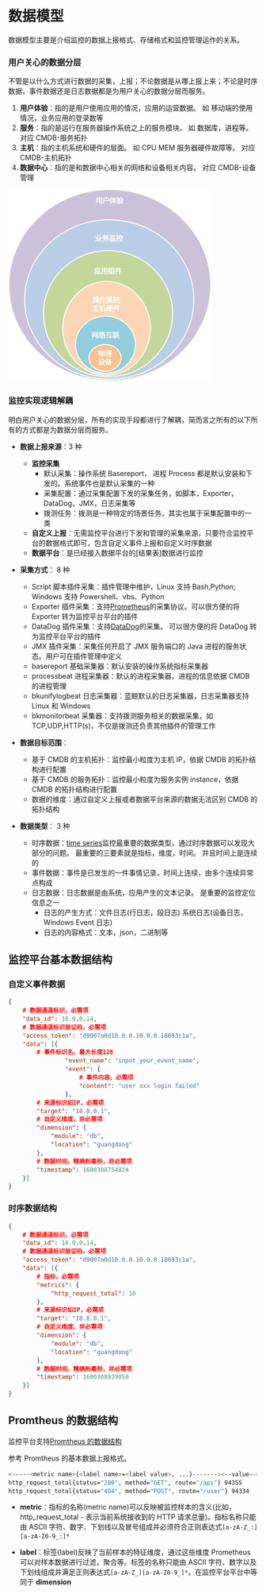 # 数据模型

数据模型主要是介绍监控的数据上报格式、存储格式和监控管理运作的关系。

### 用户关心的数据分层

不管是以什么方式进行数据的采集，上报；不论数据是从哪上报上来；不论是时序数据，事件数据还是日志数据都是为用户关心的数据分层而服务。

1. **用户体验**：指的是用户使用应用的情况，应用的运营数据。 如 移动端的使用情况，业务应用的登录数等
2. **服务**：指的是运行在服务器操作系统之上的服务模块。 如 数据库，进程等。 对应 CMDB-服务拓扑
3. **主机**：指的主机系统和硬件的层面。 如 CPU MEM 服务器硬件故障等。 对应 CMDB-主机拓扑
4. **数据中心**：指的是和数据中心相关的网络和设备相关内容。 对应 CMDB-设备管理

![-w2021](media/15743267097583.jpg)

### 监控实现逻辑解耦

明白用户关心的数据分层，所有的实现手段都进行了解耦，简而言之所有的以下所有的方式都是为数据分层而服务。

* **数据上报来源**：3 种
    * **监控采集**
        * 默认采集：操作系统 Basereport， 进程 Process 都是默认安装和下发的。系统事件也是默认采集的一种
        * 采集配置：通过采集配置下发的采集任务，如脚本，Exporter，DataDog，JMX，日志采集等
        * 拨测任务：拨测是一种特定的场景任务，其实也属于采集配置中的一类
    * **自定义上报**：无需监控平台进行下发和管理的采集来源，只要符合监控平台的数据格式即可，包含自定义事件上报和自定义时序数据
    * **数据平台**：是已经接入数据平台的[结果表]数据进行监控

* **采集方式**： 8 种
    * Script 脚本插件采集：插件管理中维护，Linux 支持 Bash,Python; Windows 支持 Powershell、vbs、Python
    * Exporter 插件采集：支持[Prometheus](https://prometheus.io/docs/instrumenting/exporters/)的采集协议。可以很方便的将 Exporter 转为监控平台平台的插件
    * DataDog 插件采集：支持[DataDog](https://github.com/DataDog/datadog-agent)的采集。 可以很方便的将 DataDog 转为监控平台平台的插件
    * JMX 插件采集：采集任何开启了 JMX 服务端口的 Java 进程的服务状态。用户可在插件管理中定义
    * basereport 基础采集器：默认安装的操作系统指标采集器
    * processbeat 进程采集器：默认的进程采集器，进程的信息依据 CMDB 的进程管理
    * bkunifylogbeat 日志采集器：蓝鲸默认的日志采集器，日志采集器支持 Linux 和 Windows
    * bkmonitorbeat 采集器：支持拨测服务相关的数据采集，如 TCP,UDP,HTTP(s)，不仅是拨测还负责其他插件的管理工作

*  **数据目标范围**：
    * 基于 CMDB 的主机拓扑：监控最小粒度为主机 IP，依据 CMDB 的拓扑结构进行配置
    * 基于 CMDB 的服务拓扑：监控最小粒度为服务实例 instance，依据 CMDB 的拓扑结构进行配置
    * 数据的维度：通过自定义上报或者数据平台来源的数据无法区别 CMDB 的拓扑结构

* **数据类型**： 3 种
    * 时序数据：[time series](https://zh.wikipedia.org/wiki/%E6%99%82%E9%96%93%E5%BA%8F%E5%88%97)监控最重要的数据类型，通过时序数据可以发现大部分的问题。 最重要的三要素就是指标，维度，时间。 并且时间上是连续的
    * 事件数据：事件是已发生的一件事情记录，时间上连续，由多个连续异常点构成
    * 日志数据：日志数据是由系统，应用产生的文本记录。 是重要的监控定位信息之一
        * 日志的产生方式：文件日志(行日志，段日志) 系统日志(设备日志，Windows Event 日志)
        * 日志的内容格式：文本，json，二进制等

## 监控平台基本数据结构

### 自定义事件数据

```json
{
    # 数据通道标识，必需项
    "data_id": 10.0.0.14,
    # 数据通道标识验证码，必需项
    "access_token": "d9007a0d10.0.0.10.0.0.18693c1a",
    "data": [{
        # 事件标识名，最大长度128
                "event_name": "input_your_event_name",
                "event": {
                    # 事件内容，必需项
                    "content": "user xxx login failed"
                },
        # 来源标识如IP，必需项
        "target": "10.0.0.1",
        # 自定义维度，非必需项
        "dimension": {
            "module": "db",
            "location": "guangdong"
        },
        # 数据时间，精确到毫秒，非必需项
        "timestamp": 1600308754824
    }]
}
```

### 时序数据结构

```json
{
    # 数据通道标识，必需项
    "data_id": 10.0.0.14,
    # 数据通道标识验证码，必需项
    "access_token": "d9007a0d10.0.0.10.0.0.18693c1a",
    "data": [{
        # 指标，必需项
        "metrics": {
            "http_request_total": 10
        },
        # 来源标识如IP，必需项
        "target": "10.0.0.1",
        # 自定义维度，非必需项
        "dimension": {
            "module": "db",
            "location": "guangdong"
        },
        # 数据时间，精确到毫秒，非必需项
        "timestamp": 1600308839050
    }]
}
```

## Promtheus 的数据结构

监控平台支持[Promtheus 的数据结构](https://github.com/prometheus/docs/blob/master/content/docs/instrumenting/exposition_formats.md)

参考 Promtheus 的基本数据上报格式。

```bash
<-----<metric name>{<label name>=<label value>, ...}-------><--value-->
http_request_total{status="200", method="GET", route="/api"} 94355
http_request_total{status="404", method="POST", route="/user"} 94334
```

* **metric**：指标的名称(metric name)可以反映被监控样本的含义(比如，http_request_total - 表示当前系统接收到的 HTTP 请求总量)。指标名称只能由 ASCII 字符、数字、下划线以及冒号组成并必须符合正则表达式`[a-zA-Z_:][a-zA-Z0-9_:]*`

* **label**：标签(label)反映了当前样本的特征维度，通过这些维度 Prometheus 可以对样本数据进行过滤，聚合等。标签的名称只能由 ASCII 字符、数字以及下划线组成并满足正则表达式`[a-zA-Z_][a-zA-Z0-9_]*`。在监控平台平台中等同于 **dimension**


